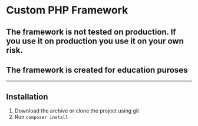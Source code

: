 # Custom PHP Framework

## The framework is not tested on production. If you use it on production you use it on your own risk.
## The framework is created for education puroses
----
## Installation

1. Download the archive or clone the project using git
2. Run `composer install`
